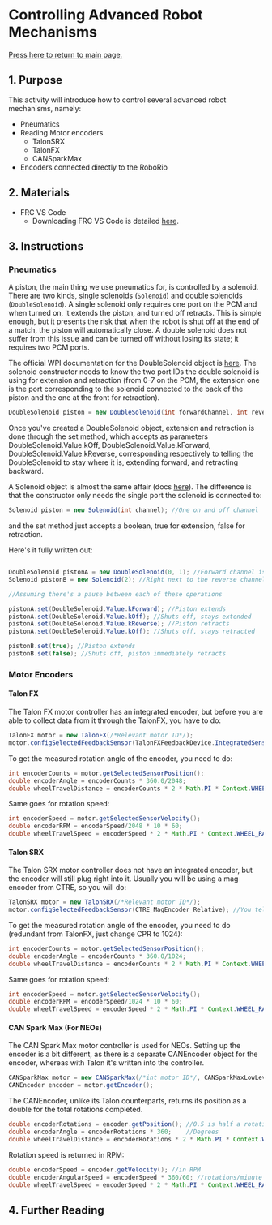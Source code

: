 # Controlling Advanced Robot Mechanisms

[Press here to return to main page.](https://github.com/iron-claw-972/Curriculum2020)

## 1. Purpose

This activity will introduce how to control several advanced robot mechanisms, namely:
- Pneumatics
- Reading Motor encoders
  - TalonSRX
  - TalonFX
  - CANSparkMax
- Encoders connected directly to the RoboRio

## 2. Materials

- FRC VS Code
  - Downloading FRC VS Code is detailed [here](https://github.com/iron-claw-972/Curriculum2020/blob/master/InstallingFrcPrereqs.md#frc-vscode).

## 3. Instructions

### Pneumatics

A piston, the main thing we use pneumatics for, is controlled by a solenoid. There are two kinds, single solenoids (```Solenoid```) and double solenoids (```DoubleSolenoid```). A single solenoid only requires one port on the PCM and when turned on, it extends the piston, and turned off retracts. This is simple enough, but it presents the risk that when the robot is shut off at the end of a match, the piston will automatically close. A double solenoid does not suffer from this issue and can be turned off without losing its state; it requires two PCM ports. 

The official WPI documentation for the DoubleSolenoid object is [here](https://first.wpi.edu/FRC/roborio/release/docs/java/edu/wpi/first/wpilibj/DoubleSolenoid.html). 
The solenoid constructor needs to know the two port IDs the double solenoid is using for extension and retraction (from 0-7 on the PCM, the extension one is the port corresponding to the solenoid connected to the back of the piston and the one at the front for retraction). 

```java 
DoubleSolenoid piston = new DoubleSolenoid(int forwardChannel, int reverseChannel); //forwardChannel for extension, reverseChannel for retraction, from 0 - 7
```

Once you've created a DoubleSolenoid object, extension and retraction is done through the set method, which accepts as parameters DoubleSolenoid.Value.kOff, DoubleSolenoid.Value.kForward, DoubleSolenoid.Value.kReverse, corresponding respectively to telling the DoubleSolenoid to stay where it is, extending forward, and retracting backward. 

A Solenoid object is almost the same affair (docs [here](https://first.wpi.edu/FRC/roborio/release/docs/java/edu/wpi/first/wpilibj/Solenoid.html)). The difference is that the constructor only needs the single port the solenoid is connected to:

```java 
Solenoid piston = new Solenoid(int channel); //One on and off channel
```

and the set method just accepts a boolean, true for extension, false for retraction. 

Here's it fully written out:

```java

DoubleSolenoid pistonA = new DoubleSolenoid(0, 1); //Forward channel is leftmost port on PCM and reverse is to its right
Solenoid pistonB = new Solenoid(2); //Right next to the reverse channel for the other solenoid

//Assuming there's a pause between each of these operations

pistonA.set(DoubleSolenoid.Value.kForward); //Piston extends
pistonA.set(DoubleSolenoid.Value.kOff); //Shuts off, stays extended
pistonA.set(DoubleSolenoid.Value.kReverse); //Piston retracts
pistonA.set(DoubleSolenoid.Value.kOff); //Shuts off, stays retracted

pistonB.set(true); //Piston extends
pistonB.set(false); //Shuts off, piston immediately retracts

```

### Motor Encoders

#### Talon FX

The Talon FX motor controller has an integrated encoder, but before you are able to collect data from it through the TalonFX, you have to do:

```java
TalonFX motor = new TalonFX(/*Relevant motor ID*/);
motor.configSelectedFeedbackSensor(TalonFXFeedbackDevice.IntegratedSensor); //You tell the TalonFX to set its associated encoder to the integrated one
```
To get the measured rotation angle of the encoder, you need to do:

```java
int encoderCounts = motor.getSelectedSensorPosition();                  //An encoder measures rotation in "ticks"; a TalonFX encoder has 2048 CPR (Counts per rotation)
double encoderAngle = encoderCounts * 360.0/2048;                       //Converting to angle
double wheelTravelDistance = encoderCounts * 2 * Math.PI * Context.WHEEL_RADIUS / 2048; //Converting to the distance a wheel travels in m (assuming WHEEL_RADIUS in m)
```
Same goes for rotation speed:

```java
int encoderSpeed = motor.getSelectedSensorVelocity();                    //Encoder ticks per 100 ms; 2048 CPR
double encoderRPM = encoderSpeed/2048 * 10 * 60;                         //Converting to RPM
double wheelTravelSpeed = encoderSpeed * 2 * Math.PI * Context.WHEEL_RADIUS / 2048 * 10; //Converting to the linear speed of the wheel in m/s (assuming WHEEL_RADIUS in m)
```

#### Talon SRX

The Talon SRX motor controller does not have an integrated encoder, but the encoder will still plug right into it. Usually you will be using a mag encoder from CTRE, so you will do:

```java
TalonSRX motor = new TalonSRX(/*Relevant motor ID*/);
motor.configSelectedFeedbackSensor(CTRE_MagEncoder_Relative); //You tell the TalonSRX to set its encoder to a mag encoder mimicking a quadrature encoder
```
To get the measured rotation angle of the encoder, you need to do (redundant from TalonFX, just change CPR to 1024):

```java
int encoderCounts = motor.getSelectedSensorPosition();                  //An encoder measures rotation in "ticks"; a CTRE Mag Encoder has 1024 CPR (Counts per rotation)
double encoderAngle = encoderCounts * 360.0/1024;                       //Converting to angle
double wheelTravelDistance = encoderCounts * 2 * Math.PI * Context.WHEEL_RADIUS / 1024; //Converting to the distance a wheel travels in m (assuming WHEEL_RADIUS in m)
```
Same goes for rotation speed:

```java
int encoderSpeed = motor.getSelectedSensorVelocity();                    //Encoder ticks per 100 ms; 2048 CPR
double encoderRPM = encoderSpeed/1024 * 10 * 60;                         //Converting to RPM
double wheelTravelSpeed = encoderSpeed * 2 * Math.PI * Context.WHEEL_RADIUS / 1024 * 10; //Converting to the linear speed of the wheel in m/s (assuming WHEEL_RADIUS in m)
```

#### CAN Spark Max (For NEOs)

The CAN Spark Max motor controller is used for NEOs. Setting up the encoder is a bit different, as there is a separate CANEncoder object for the encoder, whereas with Talon it's written into the controller.

```java
CANSparkMax motor = new CANSparkMax(/*int motor ID*/, CANSparkMaxLowLevel.MotorType.kBrushless); //If you happen to be using a brushed motor (unlikely), change this to kBrushed
CANEncoder encoder = motor.getEncoder();                                                         //This is the object you will reference to get encoder values
```

The CANEncoder, unlike its Talon counterparts, returns its position as a double for the total rotations completed.

```java
double encoderRotations = encoder.getPosition(); //0.5 is half a rotation, 1 is a full rotation, -0.5 is a half rotation back, etc.
double encoderAngle = encoderRotations * 360;    //Degrees
double wheelTravelDistance = encoderRotations * 2 * Math.PI * Context.WHEEL_RADIUS;
```

Rotation speed is returned in RPM:

```java
double encoderSpeed = encoder.getVelocity(); //in RPM
double encoderAngularSpeed = encoderSpeed * 360/60; //rotations/minute to degrees/second
double wheelTravelSpeed = encoderSpeed * 2 * Math.PI * Context.WHEEL_RADIUS / 60;
```

## 4. Further Reading
